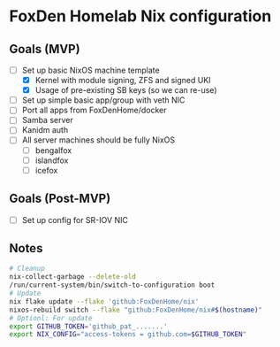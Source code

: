 # FoxDen Homelab Nix configuration

## Goals (MVP)

- [ ] Set up basic NixOS machine template
	- [x] Kernel with module signing, ZFS and signed UKI
	- [x] Usage of pre-existing SB keys (so we can re-use)
- [ ] Set up simple basic app/group with veth NIC
- [ ] Port all apps from FoxDenHome/docker
- [ ] Samba server
- [ ] Kanidm auth
- [ ] All server machines should be fully NixOS
	- [ ] bengalfox
	- [ ] islandfox
	- [ ] icefox

## Goals (Post-MVP)

- [ ] Set up config for SR-IOV NIC

## Notes

```sh
# Cleanup
nix-collect-garbage --delete-old
/run/current-system/bin/switch-to-configuration boot
# Update
nix flake update --flake 'github:FoxDenHome/nix'
nixos-rebuild switch --flake "github:FoxDenHome/nix#$(hostname)"
# Optionl: For update
export GITHUB_TOKEN='github_pat_.......'
export NIX_CONFIG="access-tokens = github.com=$GITHUB_TOKEN"
```
